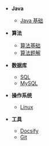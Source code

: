 * **Java**
  - [Java 基础](<https://dreamwhigh.github.io/Java-Notes/#/Java%20%E5%9F%BA%E7%A1%80>)
* **算法**
  - [算法基础](<https://dreamwhigh.github.io/Algorithm/#/%E7%AE%97%E6%B3%95%E5%9F%BA%E7%A1%80>)
  - [算法题解](<https://dreamwhigh.github.io/Algorithm/#/%E7%AE%97%E6%B3%95%E9%A2%98%E8%A7%A3>)
* **数据库**
  - [SQL](<https://dreamwhigh.github.io/Database-Notes/#/SQL>)
  - [MySQL](<https://dreamwhigh.github.io/Database-Notes/#/MySQL>)

* **操作系统**
  - [Linux](https://dreamwhigh.github.io/OS-Notes/#/Linux)
* **工具**
  - [Docsify](<https://dreamwhigh.github.io/Docsify-Notes/#/docsify>)
  - [Git](<https://dreamwhigh.github.io/Git-Notes/#/Git>)

